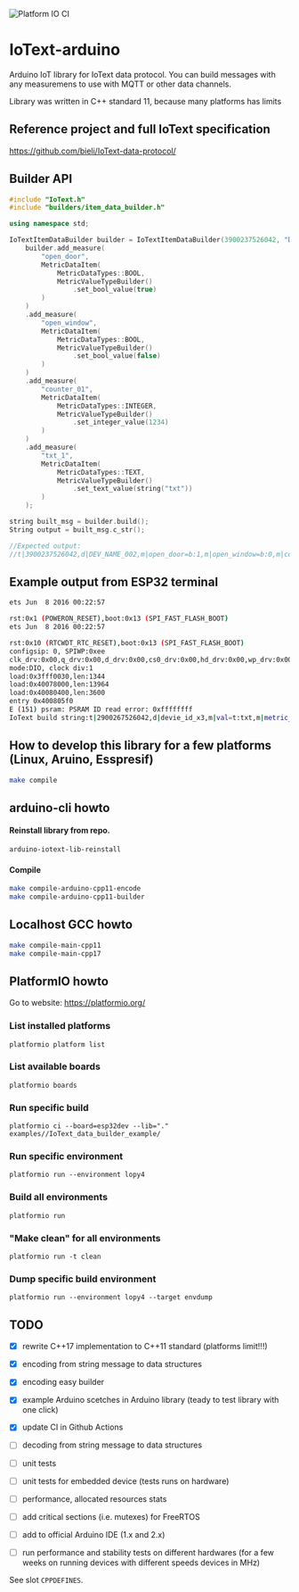 ![Platform IO CI](https://github.com/bieli/IoText-arduino/actions/workflows/platformio_ci.yaml/badge.svg)

# IoText-arduino
Arduino IoT library for IoText data protocol. You can build messages with any measuremens to use with MQTT or other data channels.

Library was written in C++ standard 11, because many platforms has limits

## Reference project and full IoText specification

https://github.com/bieli/IoText-data-protocol/


## Builder API
```cpp
#include "IoText.h"
#include "builders/item_data_builder.h"

using namespace std;

IoTextItemDataBuilder builder = IoTextItemDataBuilder(3900237526042, "DEV_NAME_002");
    builder.add_measure(
        "open_door",
        MetricDataItem(
            MetricDataTypes::BOOL,
            MetricValueTypeBuilder()
                .set_bool_value(true)
        )
    )
    .add_measure(
        "open_window",
        MetricDataItem(
            MetricDataTypes::BOOL,
            MetricValueTypeBuilder()
                .set_bool_value(false)
        )
    )
    .add_measure(
        "counter_01",
        MetricDataItem(
            MetricDataTypes::INTEGER,
            MetricValueTypeBuilder()
                .set_integer_value(1234)
        )
    )
    .add_measure(
        "txt_1",
        MetricDataItem(
            MetricDataTypes::TEXT,
            MetricValueTypeBuilder()
                .set_text_value(string("txt"))
        )
    );

string built_msg = builder.build();
String output = built_msg.c_str();

//Expected output:
//t|3900237526042,d|DEV_NAME_002,m|open_door=b:1,m|open_window=b:0,m|counter_01=i:1234,m|txt_1=t:txt
```

## Example output from ESP32 terminal
```bash
ets Jun  8 2016 00:22:57

rst:0x1 (POWERON_RESET),boot:0x13 (SPI_FAST_FLASH_BOOT)
ets Jun  8 2016 00:22:57

rst:0x10 (RTCWDT_RTC_RESET),boot:0x13 (SPI_FAST_FLASH_BOOT)
configsip: 0, SPIWP:0xee
clk_drv:0x00,q_drv:0x00,d_drv:0x00,cs0_drv:0x00,hd_drv:0x00,wp_drv:0x00
mode:DIO, clock div:1
load:0x3fff0030,len:1344
load:0x40078000,len:13964
load:0x40080400,len:3600
entry 0x400805f0
E (151) psram: PSRAM ID read error: 0xffffffff
IoText build string:t|2900267526042,d|devie_id_x3,m|val=t:txt,m|metric_boolean1=b:1,m|metric_integer9=i:3333
```

## How to develop this library for a few platforms (Linux, Aruino, Esspresif)
```bash
make compile
```


## arduino-cli howto

#### Reinstall library from repo.
```bash
arduino-iotext-lib-reinstall
```

#### Compile
```bash
make compile-arduino-cpp11-encode
make compile-arduino-cpp11-builder
```

## Localhost GCC howto
```bash
make compile-main-cpp11
make compile-main-cpp17
```


## PlatformIO howto

Go to website: https://platformio.org/


### List installed platforms

    platformio platform list


### List available boards

    platformio boards


### Run specific build

    platformio ci --board=esp32dev --lib="." examples//IoText_data_builder_example/


### Run specific environment

    platformio run --environment lopy4


### Build all environments

    platformio run

### "Make clean" for all environments

    platformio run -t clean


### Dump specific build environment

    platformio run --environment lopy4 --target envdump




## TODO
- [x] rewrite C++17 implementation to C++11 standard (platforms limit!!!)
- [x] encoding from string message to data structures
- [x] encoding easy builder
- [x] example Arduino scetches in Arduino library (teady to test library with one click)
- [x] update CI in Github Actions
- [ ] decoding from string message to data structures
- [ ] unit tests
- [ ] unit tests for embedded device (tests runs on hardware)
- [ ] performance, allocated resources stats
- [ ] add critical sections (i.e. mutexes) for FreeRTOS
- [ ] add to official Arduino IDE (1.x and 2.x)
- [ ] run performance and stability tests on different hardwares (for a few weeks on running devices with different speeds devices in MHz)


See slot `CPPDEFINES`.